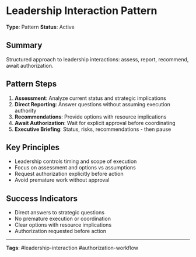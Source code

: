 # Leadership Interaction Pattern

**Type**: Pattern
**Status**: Active

## Summary
Structured approach to leadership interactions: assess, report, recommend, await authorization.

## Pattern Steps
1. **Assessment**: Analyze current status and strategic implications
2. **Direct Reporting**: Answer questions without assuming execution authority
3. **Recommendations**: Provide options with resource implications
4. **Await Authorization**: Wait for explicit approval before coordinating
5. **Executive Briefing**: Status, risks, recommendations - then pause

## Key Principles
- Leadership controls timing and scope of execution
- Focus on assessment and options vs assumptions
- Request authorization explicitly before action
- Avoid premature work without approval

## Success Indicators
- Direct answers to strategic questions
- No premature execution or coordination
- Clear options with resource implications
- Authorization requested before action

---
**Tags**: #leadership-interaction #authorization-workflow